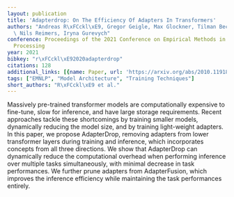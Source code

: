 ```yaml
---
layout: publication
title: 'Adapterdrop: On The Efficiency Of Adapters In Transformers'
authors: "Andreas R\xFCckl\xE9, Gregor Geigle, Max Glockner, Tilman Beck, Jonas Pfeiffer,\
  \ Nils Reimers, Iryna Gurevych"
conference: Proceedings of the 2021 Conference on Empirical Methods in Natural Language
  Processing
year: 2021
bibkey: "r\xFCckl\xE92020adapterdrop"
citations: 128
additional_links: [{name: Paper, url: 'https://arxiv.org/abs/2010.11918'}]
tags: ["EMNLP", "Model Architecture", "Training Techniques"]
short_authors: "R\xFCckl\xE9 et al."
---
```

Massively pre-trained transformer models are computationally expensive to
fine-tune, slow for inference, and have large storage requirements. Recent
approaches tackle these shortcomings by training smaller models, dynamically
reducing the model size, and by training light-weight adapters. In this paper,
we propose AdapterDrop, removing adapters from lower transformer layers during
training and inference, which incorporates concepts from all three directions.
We show that AdapterDrop can dynamically reduce the computational overhead when
performing inference over multiple tasks simultaneously, with minimal decrease
in task performances. We further prune adapters from AdapterFusion, which
improves the inference efficiency while maintaining the task performances
entirely.